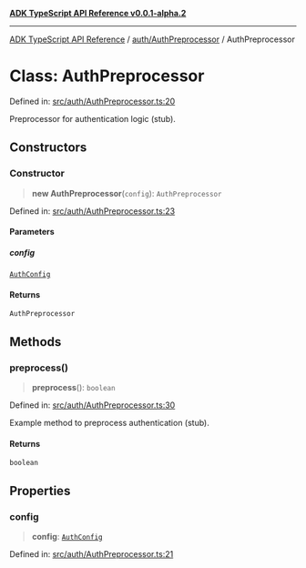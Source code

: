 [**ADK TypeScript API Reference v0.0.1-alpha.2**](../../../README.md)

***

[ADK TypeScript API Reference](../../../modules.md) / [auth/AuthPreprocessor](../README.md) / AuthPreprocessor

# Class: AuthPreprocessor

Defined in: [src/auth/AuthPreprocessor.ts:20](https://github.com/njraladdin/adk-typescript/blob/main/src/auth/AuthPreprocessor.ts#L20)

Preprocessor for authentication logic (stub).

## Constructors

### Constructor

> **new AuthPreprocessor**(`config`): `AuthPreprocessor`

Defined in: [src/auth/AuthPreprocessor.ts:23](https://github.com/njraladdin/adk-typescript/blob/main/src/auth/AuthPreprocessor.ts#L23)

#### Parameters

##### config

[`AuthConfig`](../../AuthConfig/interfaces/AuthConfig.md)

#### Returns

`AuthPreprocessor`

## Methods

### preprocess()

> **preprocess**(): `boolean`

Defined in: [src/auth/AuthPreprocessor.ts:30](https://github.com/njraladdin/adk-typescript/blob/main/src/auth/AuthPreprocessor.ts#L30)

Example method to preprocess authentication (stub).

#### Returns

`boolean`

## Properties

### config

> **config**: [`AuthConfig`](../../AuthConfig/interfaces/AuthConfig.md)

Defined in: [src/auth/AuthPreprocessor.ts:21](https://github.com/njraladdin/adk-typescript/blob/main/src/auth/AuthPreprocessor.ts#L21)
